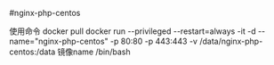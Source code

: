 #nginx-php-centos

使用命令
docker pull
docker run --privileged --restart=always -it -d --name="nginx-php-centos"  -p 80:80 -p 443:443 -v /data/nginx-php-centos:/data  镜像name /bin/bash
